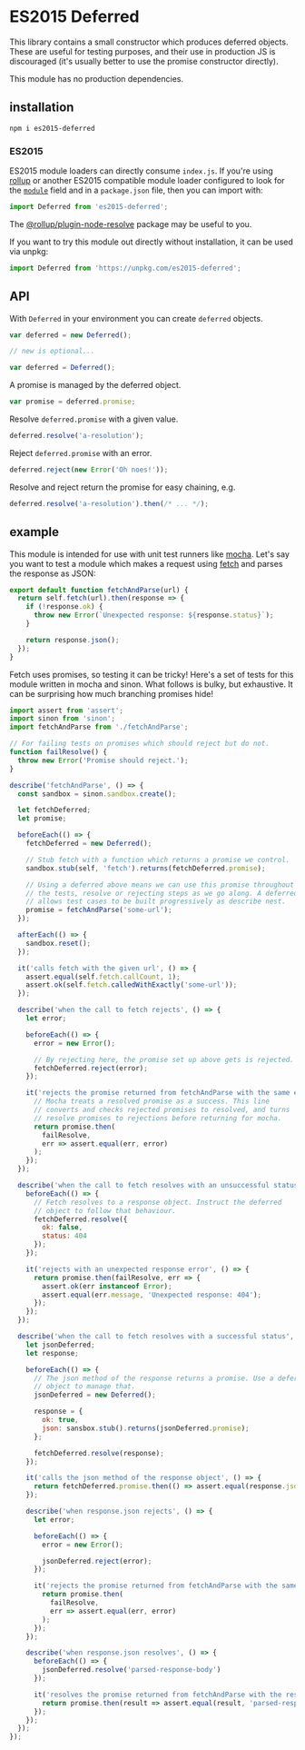 # ES2015 Deferred

This library contains a small constructor which produces deferred objects. These
are useful for testing purposes, and their use in production JS is discouraged
(it's usually better to use the promise constructor directly).

This module has no production dependencies.

## installation

```
npm i es2015-deferred
```

### ES2015

ES2015 module loaders can directly consume `index.js`. If you're using
[rollup](http://rollupjs.org) or another ES2015 compatible module loader
configured to look for the [`module`](./package.json#L6) field and in a
`package.json` file, then you can import with:

```javascript
import Deferred from 'es2015-deferred';
```

The
[@rollup/plugin-node-resolve](https://github.com/rollup/plugins/tree/master/packages/node-resolve)
package may be useful to you.

If you want to try this module out directly without installation, it can be used
via unpkg:

```javascript
import Deferred from 'https://unpkg.com/es2015-deferred';
```

## API

With `Deferred` in your environment you can create `deferred` objects.

```javascript
var deferred = new Deferred();

// new is optional...

var deferred = Deferred();
```

A promise is managed by the deferred object.

```javascript
var promise = deferred.promise;
```

Resolve `deferred.promise` with a given value.

```javascript
deferred.resolve('a-resolution');
```

Reject `deferred.promise` with an error.

```javascript
deferred.reject(new Error('Oh noes!'));
```

Resolve and reject return the promise for easy chaining, e.g.

```javascript
deferred.resolve('a-resolution').then(/* ... */);
```

## example

This module is intended for use with unit test runners like
[mocha](http://mochajs.org/). Let's say you want to test a module which makes a
request using
[fetch](https://developer.mozilla.org/en-US/docs/Web/API/Fetch_API/Using_Fetch)
and parses the response as JSON:

```javascript
export default function fetchAndParse(url) {
  return self.fetch(url).then(response => {
    if (!response.ok) {
      throw new Error(`Unexpected response: ${response.status}`);
    }

    return response.json();
  });
}
```

Fetch uses promises, so testing it can be tricky! Here's a set of tests for this
module written in mocha and sinon. What follows is bulky, but exhaustive. It can
be surprising how much branching promises hide!

```javascript
import assert from 'assert';
import sinon from 'sinon';
import fetchAndParse from './fetchAndParse';

// For failing tests on promises which should reject but do not.
function failResolve() {
  throw new Error('Promise should reject.');
}

describe('fetchAndParse', () => {
  const sandbox = sinon.sandbox.create();

  let fetchDeferred;
  let promise;

  beforeEach(() => {
    fetchDeferred = new Deferred();

    // Stub fetch with a function which returns a promise we control.
    sandbox.stub(self, 'fetch').returns(fetchDeferred.promise);

    // Using a deferred above means we can use this promise throughout
    // the tests, resolve or rejecting steps as we go along. A deferred
    // allows test cases to be built progressively as describe nest.
    promise = fetchAndParse('some-url');
  });

  afterEach(() => {
    sandbox.reset();
  });

  it('calls fetch with the given url', () => {
    assert.equal(self.fetch.callCount, 1);
    assert.ok(self.fetch.calledWithExactly('some-url'));
  });

  describe('when the call to fetch rejects', () => {
    let error;

    beforeEach(() => {
      error = new Error();

      // By rejecting here, the promise set up above gets is rejected.
      fetchDeferred.reject(error);
    });

    it('rejects the promise returned from fetchAndParse with the same error', () => {
      // Mocha treats a resolved promise as a success. This line
      // converts and checks rejected promises to resolved, and turns
      // resolve promises to rejections before returning for mocha.
      return promise.then(
        failResolve,
        err => assert.equal(err, error)
      );
    });
  });

  describe('when the call to fetch resolves with an unsuccessful status', () => {
    beforeEach(() => {
      // Fetch resolves to a response object. Instruct the deferred
      // object to follow that behaviour.
      fetchDeferred.resolve({
        ok: false,
        status: 404
      });
    });

    it('rejects with an unexpected response error', () => {
      return promise.then(failResolve, err => {
        assert.ok(err instanceof Error);
        assert.equal(err.message, 'Unexpected response: 404');
      });
    });
  });

  describe('when the call to fetch resolves with a successful status', () => {
    let jsonDeferred;
    let response;

    beforeEach(() => {
      // The json method of the response returns a promise. Use a deferred
      // object to manage that.
      jsonDeferred = new Deferred();

      response = {
        ok: true,
        json: sansbox.stub().returns(jsonDeferred.promise);
      };

      fetchDeferred.resolve(response);
    });

    it('calls the json method of the response object', () => {
      return fetchDeferred.promise.then(() => assert.equal(response.json.callCount, 1));
    });

    describe('when response.json rejects', () => {
      let error;

      beforeEach(() => {
        error = new Error();

        jsonDeferred.reject(error);
      });

      it('rejects the promise returned from fetchAndParse with the same error', () => {
        return promise.then(
          failResolve,
          err => assert.equal(err, error)
        );
      });
    });

    describe('when response.json resolves', () => {
      beforeEach(() => {
        jsonDeferred.resolve('parsed-response-body')
      });

      it('resolves the promise returned from fetchAndParse with the result', () => {
        return promise.then(result => assert.equal(result, 'parsed-response-body'));
      });
    });
  });
});
```
